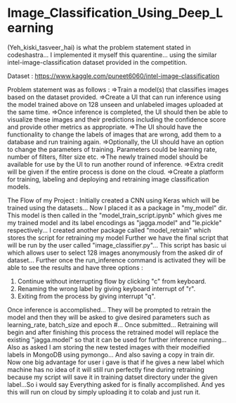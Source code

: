 # Image_Classification_Using_Deep_Learning
(Yeh_kiski_tasveer_hai) is what the problem statement stated in codeshastra... I implemented it myself this quarentine... using the similar intel-image-classification dataset provided in the competition.

  Dataset : https://www.kaggle.com/puneet6060/intel-image-classification

Problem statement was as follows : 
  =>Train a model(s) that classifies images based on the dataset provided. 
  =>Create a UI that can run inference using the model trained above on 128 unseen and unlabeled images uploaded at the same time.
  =>Once inference is completed, the UI should then be able to visualize these images and their predictions including the 
  confidence score and provide other metrics as appropriate.
  =>The UI should have the functionality to change the labels of images that are wrong, add them to a database and run
  training again.
  =>Optionally, the UI should have an option to change the parameters of training. Parameters could be learning rate,
  number of filters, filter size etc.
  =>The newly trained model should be available for use by the UI to run another round of inference.
  =>Extra credit will be given if the entire process is done on the cloud.
  =>Create a platform for training, labeling and deploying and retraining image classification models.

The Flow of my Project :
  Initially created a CNN using Keras which will be trained using the datasets... Now I placed it as a package in "my_model" dir.
  This model is then called in the "model_train_script.ipynb" which gives me my trained model and its label encodings as "jagga.model" and "le.pickle" respectively...
  I created another package called "model_retrain" which stores the script for retraining my model
  Further we have the final script that will be run by the user called "image_classifier.py"...
  This script has basic ui which allows user to select 128 images anonymously from the asked dir of dataset... Further once the run_inference command is activated they will be able to see the results and have three options :
  1) Continue without interrupting flow by clicking "c" from keyboard.
  2) Renaming the wrong label by giving keyboard interrupt of "r".
  3) Exiting from the process by giving interrupt "q".
  
  Once inference is accomplished... They will be prompted to retrain the model and then they will be asked to give desired parameters such as learning_rate, batch_size and epoch #...
  Once submitted... Retraining will begin and after finishing this process the retrained model will replace the existing "jagga.model" so that it can be used for further inference running...
  Also as asked I am storing the new tested images with their modeified labels in MongoDB using pymongo... And also saving a copy in train dir.
  Now one big advantage for user i gave is that if he gives a new label which machine has no idea of it will still run perfectly fine during retraining because my script will save it in training datset directory under the given label...So i would say Everything asked for is finally accomplished. And yes this will run on cloud by simply uploading it to colab and just run it.
